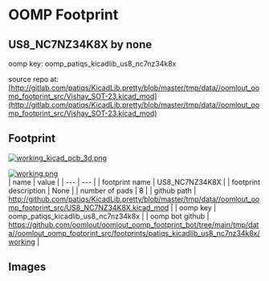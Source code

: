 # OOMP Footprint  
## US8_NC7NZ34K8X  by none  
  
oomp key: oomp_patiqs_kicadlib_us8_nc7nz34k8x  
  
source repo at: [http://gitlab.com/patiqs/KicadLib.pretty/blob/master/tmp/data//oomlout_oomp_footprint_src/Vishay_SOT-23.kicad_mod](http://gitlab.com/patiqs/KicadLib.pretty/blob/master/tmp/data//oomlout_oomp_footprint_src/Vishay_SOT-23.kicad_mod)  
## Footprint  
  
[![working_kicad_pcb_3d.png](working_kicad_pcb_3d_600.png)](working_kicad_pcb_3d.png)  
  
[![working.png](working_600.png)](working.png)  
| name | value | 
| --- | --- | 
| footprint name | US8_NC7NZ34K8X | 
| footprint description | None | 
| number of pads | 8 | 
| github path | http://github.com/patiqs/KicadLib.pretty/blob/master/tmp/data//oomlout_oomp_footprint_src/US8_NC7NZ34K8X.kicad_mod | 
| oomp key | oomp_patiqs_kicadlib_us8_nc7nz34k8x | 
| oomp bot github | https://github.com/oomlout/oomlout_oomp_footprint_bot/tree/main/tmp/data//oomlout_oomp_footprint_src/footprints/patiqs_kicadlib_us8_nc7nz34k8x/working | 
## Images  
